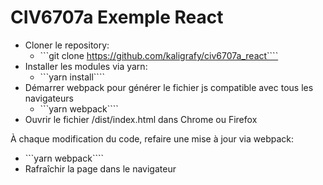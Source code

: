 # CIV6707a Exemple React

* Cloner le repository:
  * ```git clone https://github.com/kaligrafy/civ6707a_react````
* Installer les modules via yarn:
  * ```yarn install````
* Démarrer webpack pour générer le fichier js compatible avec tous les navigateurs
  * ```yarn webpack````
* Ouvrir le fichier /dist/index.html dans Chrome ou Firefox

À chaque modification du code, refaire une mise à jour via webpack:
  * ```yarn webpack````
  * Rafraîchir la page dans le navigateur
